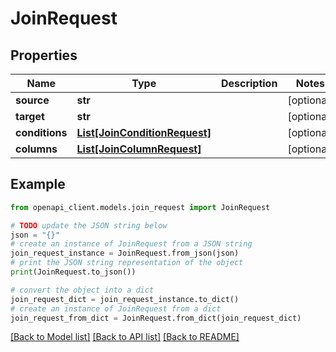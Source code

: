 # JoinRequest


## Properties

Name | Type | Description | Notes
------------ | ------------- | ------------- | -------------
**source** | **str** |  | [optional] 
**target** | **str** |  | [optional] 
**conditions** | [**List[JoinConditionRequest]**](JoinConditionRequest.md) |  | [optional] 
**columns** | [**List[JoinColumnRequest]**](JoinColumnRequest.md) |  | [optional] 

## Example

```python
from openapi_client.models.join_request import JoinRequest

# TODO update the JSON string below
json = "{}"
# create an instance of JoinRequest from a JSON string
join_request_instance = JoinRequest.from_json(json)
# print the JSON string representation of the object
print(JoinRequest.to_json())

# convert the object into a dict
join_request_dict = join_request_instance.to_dict()
# create an instance of JoinRequest from a dict
join_request_from_dict = JoinRequest.from_dict(join_request_dict)
```
[[Back to Model list]](../README.md#documentation-for-models) [[Back to API list]](../README.md#documentation-for-api-endpoints) [[Back to README]](../README.md)


